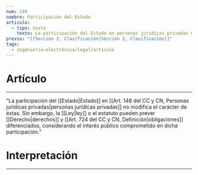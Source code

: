 ```yaml
---
num: 149
nombre: Participación del Estado
articulo:
  - tipo: texto
    texto: La participación del Estado en personas jurídicas privadas no modifica el carácter de éstas. Sin embargo, la ley o el estatuto pueden prever derechos y obligaciones diferenciados, considerando el interés público comprometido en dicha participación.
previo: "[[Sección 2, Clasificación|Sección 2, Clasificación]]"
tags:
  - ingeniería-electrónica/legal/articulo
---
```

# Artículo
---
"La participación del [[Estado|Estado]] en [[Art. 148 del CC y CN, Personas jurídicas privadas|personas jurídicas privadas]] no modifica el carácter de éstas. Sin embargo, la [[Ley|ley]] o el estatuto pueden prever [[Derecho|derechos]] y [[Art. 724 del CC y CN, Definición|obligaciones]] diferenciados, considerando el interés público comprometido en dicha participación."

# Interpretación
---

